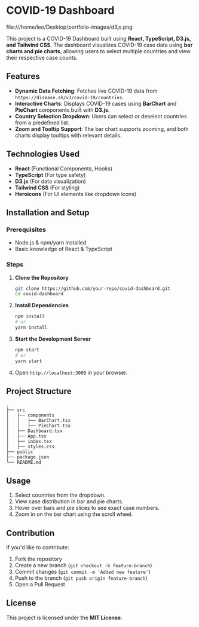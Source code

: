 # COVID-19 Dashboard

file:///home/leo/Desktop/portfolio-images/d3js.png


This project is a COVID-19 Dashboard built using **React, TypeScript, D3.js, and Tailwind CSS**. The dashboard visualizes COVID-19 case data using **bar charts and pie charts**, allowing users to select multiple countries and view their respective case counts.

## Features

- **Dynamic Data Fetching**: Fetches live COVID-19 data from `https://disease.sh/v3/covid-19/countries`.
- **Interactive Charts**: Displays COVID-19 cases using **BarChart** and **PieChart** components built with **D3.js**.
- **Country Selection Dropdown**: Users can select or deselect countries from a predefined list.
- **Zoom and Tooltip Support**: The bar chart supports zooming, and both charts display tooltips with relevant details.

## Technologies Used

- **React** (Functional Components, Hooks)
- **TypeScript** (For type safety)
- **D3.js** (For data visualization)
- **Tailwind CSS** (For styling)
- **Heroicons** (For UI elements like dropdown icons)

## Installation and Setup

### Prerequisites

- Node.js & npm/yarn installed
- Basic knowledge of React & TypeScript

### Steps

1. **Clone the Repository**
   ```sh
   git clone https://github.com/your-repo/covid-dashboard.git
   cd covid-dashboard
   ```
2. **Install Dependencies**
   ```sh
   npm install
   # or
   yarn install
   ```
3. **Start the Development Server**
   ```sh
   npm start
   # or
   yarn start
   ```
4. Open `http://localhost:3000` in your browser.

## Project Structure

```
.
├── src
│   ├── components
│   │   ├── BarChart.tsx
│   │   ├── PieChart.tsx
│   ├── Dashboard.tsx
│   ├── App.tsx
│   ├── index.tsx
│   ├── styles.css
├── public
├── package.json
└── README.md
```

## Usage

1. Select countries from the dropdown.
2. View case distribution in bar and pie charts.
3. Hover over bars and pie slices to see exact case numbers.
4. Zoom in on the bar chart using the scroll wheel.

## Contribution

If you'd like to contribute:

1. Fork the repository
2. Create a new branch (`git checkout -b feature-branch`)
3. Commit changes (`git commit -m 'Added new feature'`)
4. Push to the branch (`git push origin feature-branch`)
5. Open a Pull Request

## License

This project is licensed under the **MIT License**.
